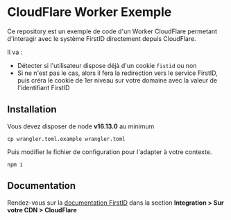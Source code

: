 # CloudFlare Worker Exemple

Ce repository est un exemple de code d'un Worker CloudFlare permetant d'interagir avec le système FirstID directement depuis CloudFlare.

Il va : 
* Détecter si l'utilisateur dispose déjà d'un cookie `fistid` ou non
* Si ne n'est pas le cas, alors il fera la redirection vers le service FirstID, puis créra le cookie de 1er niveau sur votre domaine avec la valeur de l'identifiant FirstID

## Installation

Vous devez disposer de node **v16.13.0** au minimum

```shell
cp wrangler.toml.example wrangler.toml
```

Puis modifier le fichier de configuration pour l'adapter à votre contexte.

```shell
npm i
```

## Documentation

Rendez-vous sur la [documentation FirstID](https://docs.first-id.fr/) dans la section **Integration > Sur votre CDN > CloudFlare** 

